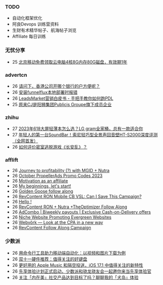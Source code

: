 ### TODO
-  自动化框架优化
-  阿良Devops 训练营资料
-  生财有术精华帖子、航海帖子浏览
-  Affiliate 每日训练

### 无忧分享
<!-- ruyo:START -->
-  25 [北京移动免费领取云电脑4核8G内存80G磁盘，有效期1年](https://51.ruyo.net/18513.html)<!-- ruyo:END -->

### advertcn
<!-- advertcn:START -->
-  26 [请问下，香港公司开哪个银行的户方便呢？](https://www.advertcn.com/forum.php?mod=viewthread&tid=112708)
-  26 [安装funnelflux本地部署时报错](https://www.advertcn.com/forum.php?mod=viewthread&tid=112705)
-  26 [LeadsMarket营销白皮书 - 手把手教你如何跑PDL](https://www.advertcn.com/forum.php?mod=viewthread&tid=112704)
-  25 [原来CJ是阳狮集团Publicis Groupe旗下成员企业](https://www.advertcn.com/forum.php?mod=viewthread&tid=112703)<!-- advertcn:END -->

### zhihu
<!-- zhihu:START -->
-  27 [2023年618大屏轻薄本怎么选？LG gram全家桶，总有一款适合你](http://zhuanlan.zhihu.com/p/632641888?utm_campaign=rss&utm_medium=rss&utm_source=rss&utm_content=title)
-  27 [年轻人的第一台SoundBar！索尼轻巧型全景声回音壁HT-S2000深度评测（全网首发）](http://zhuanlan.zhihu.com/p/630990296?utm_campaign=rss&utm_medium=rss&utm_source=rss&utm_content=title)
-  26 [如何评价密室逃脱游戏《长安乱》？](http://www.zhihu.com/question/563950552/answer/3045961312?utm_campaign=rss&utm_medium=rss&utm_source=rss&utm_content=title)<!-- zhihu:END -->

### afflift
<!-- afflift:START -->
-  26 [Journey to profitability &lpar;?&rpar; with MGID + Nutra](https://afflift.com/f/threads/journey-to-profitability-with-mgid-nutra.11855/)
-  26 [October PropellerAds Promo Codes 2023](https://afflift.com/f/threads/october-propellerads-promo-codes-2023.11767/)
-  26 [Motivation as an affiliate](https://afflift.com/f/threads/motivation-as-an-affiliate.11835/)
-  26 [My beginnings, let&#39;s start!](https://afflift.com/f/threads/my-beginnings-lets-start.11877/)
-  26 [Golden Goose follow along](https://afflift.com/f/threads/golden-goose-follow-along.11821/)
-  26 [RevContent RON Mobile CB VSL: Can I Save This Campaign?](https://afflift.com/f/threads/revcontent-ron-mobile-cb-vsl-can-i-save-this-campaign.11587/)
-  26 [Hello !](https://afflift.com/f/threads/hello.11873/)
-  26 [RevContent RON + Nutra +TheOptimizer Follow Along](https://afflift.com/f/threads/revcontent-ron-nutra-theoptimizer-follow-along.7210/)
-  26 [AdCombo | Biweekly payouts | Exclusive Cash-on-Delivery offers](https://afflift.com/f/threads/adcombo-biweekly-payouts-exclusive-cash-on-delivery-offers.3509/)
-  26 [Niche Website Promoting Evergreen Websites](https://afflift.com/f/threads/niche-website-promoting-evergreen-websites.11872/)
-  26 [Webvõrk — Look at the CPA in a new way](https://afflift.com/f/threads/webv%C3%B5rk-%E2%80%94-look-at-the-cpa-in-a-new-way.2820/)
-  26 [RevContent Follow Along Campaign](https://afflift.com/f/threads/revcontent-follow-along-campaign.11760/)<!-- afflift:END -->

### 少数派
<!-- sspai:START -->
-  26 [用命令行工具助力移动端自动化：以视频和图片下载为例](https://sspai.com/prime/story/cli-utils-in-mobile-automations)
-  26 [双十一硬件推荐：值得关注的好键盘](https://sspai.com/post/80308)
-  26 [更好用的 Apple Music 和隔空投送，iOS 17.1 中值得关注的新特性](https://sspai.com/post/83879)
-  26 [先享体验计划正式启动，少数派和骁龙骁友会一起邀你来当先享体验官](https://sspai.com/post/83860)
-  26 [关注「内在美」社交产品达到目标了吗？聊聊我的「犬岛」体验](https://sspai.com/post/83758)<!-- sspai:END -->

